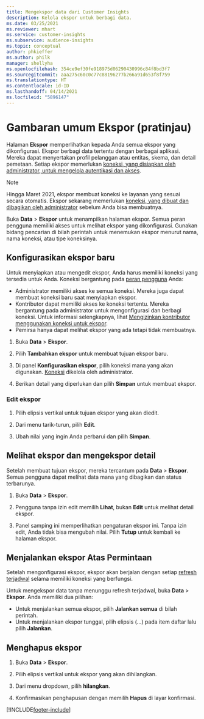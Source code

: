 ```yaml
---
title: Mengekspor data dari Customer Insights
description: Kelola ekspor untuk berbagi data.
ms.date: 03/25/2021
ms.reviewer: mhart
ms.service: customer-insights
ms.subservice: audience-insights
ms.topic: conceptual
author: phkieffer
ms.author: philk
manager: shellyha
ms.openlocfilehash: 354ce9ef30fe918975d06290430996c84f8bd3f7
ms.sourcegitcommit: aaa275c60c0c77c88196277b266a91d653f8f759
ms.translationtype: HT
ms.contentlocale: id-ID
ms.lasthandoff: 04/14/2021
ms.locfileid: "5896147"
---
```

# <a name="exports-preview-overview"></a>Gambaran umum Ekspor (pratinjau)

Halaman **Ekspor** memperlihatkan kepada Anda semua ekspor yang dikonfigurasi. Ekspor berbagi data tertentu dengan berbagai aplikasi. Mereka dapat menyertakan profil pelanggan atau entitas, skema, dan detail pemetaan. Setiap ekspor memerlukan [koneksi, yang disiapkan oleh administrator, untuk mengelola autentikasi dan akses](connections.md).

> [!NOTE]
> Hingga Maret 2021, ekspor membuat koneksi ke layanan yang sesuai secara otomatis. Ekspor sekarang memerlukan [koneksi, yang dibuat dan dibagikan oleh administrator](connections.md) sebelum Anda bisa membuatnya.

Buka **Data** > **Ekspor** untuk menampilkan halaman ekspor. Semua peran pengguna memiliki akses untuk melihat ekspor yang dikonfigurasi. Gunakan bidang pencarian di bilah perintah untuk menemukan ekspor menurut nama, nama koneksi, atau tipe koneksinya.

## <a name="set-up-a-new-export"></a>Konfigurasikan ekspor baru

Untuk menyiapkan atau mengedit ekspor, Anda harus memiliki koneksi yang tersedia untuk Anda. Koneksi bergantung pada [peran pengguna](permissions.md) Anda:
- Administrator memiliki akses ke semua koneksi. Mereka juga dapat membuat koneksi baru saat menyiapkan ekspor.
- Kontributor dapat memiliki akses ke koneksi tertentu. Mereka bergantung pada administrator untuk mengonfigurasi dan berbagi koneksi. Untuk informasi selengkapnya, lihat [Mengizinkan kontributor menggunakan koneksi untuk ekspor](connections.md#allow-contributors-to-use-a-connection-for-exports).
- Pemirsa hanya dapat melihat ekspor yang ada tetapi tidak membuatnya.

1. Buka **Data** > **Ekspor**.

1. Pilih **Tambahkan ekspor** untuk membuat tujuan ekspor baru.

1. Di panel **Konfigurasikan ekspor**, pilih koneksi mana yang akan digunakan. [Koneksi](connections.md) dikelola oleh administrator. 

1. Berikan detail yang diperlukan dan pilih **Simpan** untuk membuat ekspor.

### <a name="edit-an-export"></a>Edit ekspor

1. Pilih elipsis vertikal untuk tujuan ekspor yang akan diedit.

1. Dari menu tarik-turun, pilih **Edit**.

1. Ubah nilai yang ingin Anda perbarui dan pilih **Simpan**.

## <a name="view-exports-and-export-details"></a>Melihat ekspor dan mengekspor detail

Setelah membuat tujuan ekspor, mereka tercantum pada **Data** > **Ekspor**. Semua pengguna dapat melihat data mana yang dibagikan dan status terbarunya.

1. Buka **Data** > **Ekspor**.

1. Pengguna tanpa izin edit memilih **Lihat**, bukan **Edit** untuk melihat detail ekspor.

1. Panel samping ini memperlihatkan pengaturan ekspor ini. Tanpa izin edit, Anda tidak bisa mengubah nilai. Pilih **Tutup** untuk kembali ke halaman ekspor.

## <a name="run-exports-on-demand"></a>Menjalankan ekspor Atas Permintaan

Setelah mengonfigurasi ekspor, ekspor akan berjalan dengan setiap [refresh terjadwal](system.md#schedule-tab) selama memiliki koneksi yang berfungsi.

Untuk mengekspor data tanpa menunggu refresh terjadwal, buka **Data** > **Ekspor**. Anda memiliki dua pilihan:

- Untuk menjalankan semua ekspor, pilih **Jalankan semua** di bilah perintah. 
- Untuk menjalankan ekspor tunggal, pilih elipsis (...) pada item daftar lalu pilih **Jalankan**.

## <a name="remove-an-export"></a>Menghapus ekspor

1. Buka **Data** > **Ekspor**.

1. Pilih elipsis vertikal untuk ekspor yang akan dihilangkan.

1. Dari menu dropdown, pilih **hilangkan**.

1. Konfirmasikan penghapusan dengan memilih **Hapus** di layar konfirmasi.


[!INCLUDE[footer-include](../includes/footer-banner.md)]
